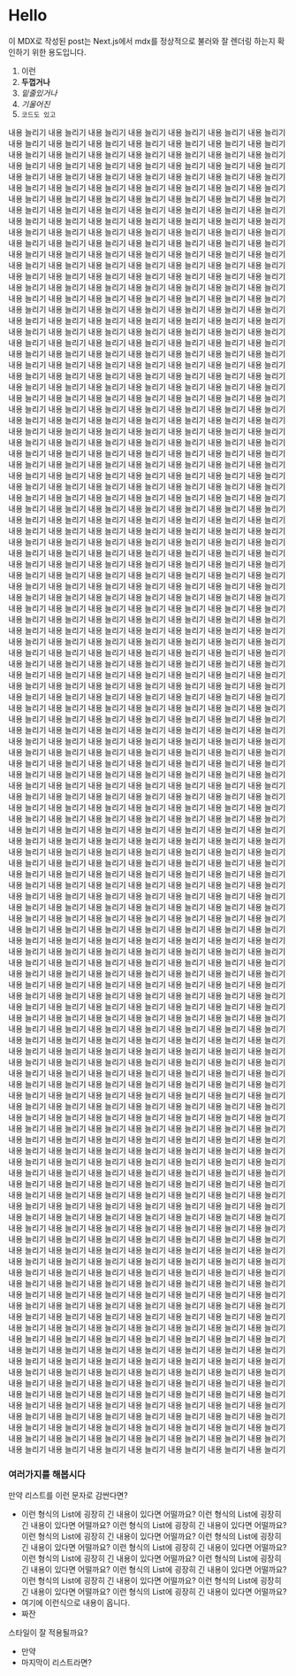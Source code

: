 # Hello

이 MDX로 작성된 post는 Next.js에서 mdx를 정상적으로 불러와 잘 렌더링 하는지 확인하기 위한 용도입니다.

1. 이런
2. **두껍거나**
3. _밑줄있거나_
4. _기울어진_
5. `코드도 있고`

내용 늘리기 내용 늘리기 내용 늘리기 내용 늘리기 내용 늘리기 내용 늘리기 내용 늘리기 내용 늘리기 내용 늘리기 내용 늘리기 내용 늘리기 내용 늘리기 내용 늘리기 내용 늘리기 내용 늘리기 내용 늘리기 내용 늘리기 내용 늘리기 내용 늘리기 내용 늘리기 내용 늘리기 내용 늘리기 내용 늘리기 내용 늘리기 내용 늘리기 내용 늘리기 내용 늘리기 내용 늘리기 내용 늘리기 내용 늘리기 내용 늘리기 내용 늘리기 내용 늘리기 내용 늘리기 내용 늘리기 내용 늘리기 내용 늘리기 내용 늘리기 내용 늘리기 내용 늘리기 내용 늘리기 내용 늘리기 내용 늘리기 내용 늘리기 내용 늘리기 내용 늘리기 내용 늘리기 내용 늘리기 내용 늘리기 내용 늘리기 내용 늘리기 내용 늘리기 내용 늘리기 내용 늘리기 내용 늘리기 내용 늘리기 내용 늘리기 내용 늘리기 내용 늘리기 내용 늘리기 내용 늘리기 내용 늘리기 내용 늘리기 내용 늘리기 내용 늘리기 내용 늘리기 내용 늘리기 내용 늘리기 내용 늘리기 내용 늘리기 내용 늘리기 내용 늘리기 내용 늘리기 내용 늘리기 내용 늘리기 내용 늘리기 내용 늘리기 내용 늘리기 내용 늘리기 내용 늘리기 내용 늘리기 내용 늘리기 내용 늘리기 내용 늘리기 내용 늘리기 내용 늘리기 내용 늘리기 내용 늘리기 내용 늘리기 내용 늘리기 내용 늘리기 내용 늘리기 내용 늘리기 내용 늘리기 내용 늘리기 내용 늘리기 내용 늘리기 내용 늘리기 내용 늘리기 내용 늘리기 내용 늘리기 내용 늘리기 내용 늘리기 내용 늘리기 내용 늘리기 내용 늘리기 내용 늘리기 내용 늘리기 내용 늘리기 내용 늘리기 내용 늘리기 내용 늘리기 내용 늘리기 내용 늘리기 내용 늘리기 내용 늘리기 내용 늘리기 내용 늘리기 내용 늘리기 내용 늘리기 내용 늘리기 내용 늘리기 내용 늘리기 내용 늘리기 내용 늘리기 내용 늘리기 내용 늘리기 내용 늘리기 내용 늘리기 내용 늘리기 내용 늘리기 내용 늘리기 내용 늘리기 내용 늘리기 내용 늘리기 내용 늘리기 내용 늘리기 내용 늘리기 내용 늘리기 내용 늘리기 내용 늘리기 내용 늘리기 내용 늘리기 내용 늘리기 내용 늘리기 내용 늘리기 내용 늘리기 내용 늘리기 내용 늘리기 내용 늘리기 내용 늘리기 내용 늘리기 내용 늘리기 내용 늘리기 내용 늘리기 내용 늘리기 내용 늘리기 내용 늘리기 내용 늘리기 내용 늘리기 내용 늘리기 내용 늘리기 내용 늘리기 내용 늘리기 내용 늘리기 내용 늘리기 내용 늘리기 내용 늘리기 내용 늘리기 내용 늘리기 내용 늘리기 내용 늘리기 내용 늘리기 내용 늘리기 내용 늘리기 내용 늘리기 내용 늘리기 내용 늘리기 내용 늘리기 내용 늘리기 내용 늘리기 내용 늘리기 내용 늘리기 내용 늘리기 내용 늘리기 내용 늘리기 내용 늘리기 내용 늘리기 내용 늘리기 내용 늘리기 내용 늘리기 내용 늘리기 내용 늘리기 내용 늘리기 내용 늘리기 내용 늘리기 내용 늘리기 내용 늘리기 내용 늘리기 내용 늘리기 내용 늘리기 내용 늘리기 내용 늘리기 내용 늘리기 내용 늘리기 내용 늘리기 내용 늘리기 내용 늘리기 내용 늘리기 내용 늘리기 내용 늘리기 내용 늘리기 내용 늘리기 내용 늘리기 내용 늘리기 내용 늘리기 내용 늘리기 내용 늘리기 내용 늘리기 내용 늘리기 내용 늘리기 내용 늘리기 내용 늘리기 내용 늘리기 내용 늘리기 내용 늘리기 내용 늘리기 내용 늘리기 내용 늘리기 내용 늘리기 내용 늘리기 내용 늘리기 내용 늘리기 내용 늘리기 내용 늘리기 내용 늘리기 내용 늘리기 내용 늘리기 내용 늘리기 내용 늘리기 내용 늘리기 내용 늘리기 내용 늘리기 내용 늘리기 내용 늘리기 내용 늘리기 내용 늘리기 내용 늘리기 내용 늘리기 내용 늘리기 내용 늘리기 내용 늘리기 내용 늘리기 내용 늘리기 내용 늘리기 내용 늘리기 내용 늘리기 내용 늘리기 내용 늘리기 내용 늘리기 내용 늘리기 내용 늘리기 내용 늘리기 내용 늘리기 내용 늘리기 내용 늘리기 내용 늘리기 내용 늘리기 내용 늘리기 내용 늘리기 내용 늘리기 내용 늘리기 내용 늘리기 내용 늘리기 내용 늘리기 내용 늘리기 내용 늘리기 내용 늘리기 내용 늘리기 내용 늘리기 내용 늘리기 내용 늘리기 내용 늘리기 내용 늘리기 내용 늘리기 내용 늘리기 내용 늘리기 내용 늘리기 내용 늘리기 내용 늘리기 내용 늘리기 내용 늘리기 내용 늘리기 내용 늘리기 내용 늘리기 내용 늘리기 내용 늘리기 내용 늘리기 내용 늘리기 내용 늘리기 내용 늘리기 내용 늘리기 내용 늘리기 내용 늘리기 내용 늘리기 내용 늘리기 내용 늘리기 내용 늘리기 내용 늘리기 내용 늘리기 내용 늘리기 내용 늘리기 내용 늘리기 내용 늘리기 내용 늘리기 내용 늘리기 내용 늘리기 내용 늘리기 내용 늘리기 내용 늘리기 내용 늘리기 내용 늘리기 내용 늘리기 내용 늘리기 내용 늘리기 내용 늘리기 내용 늘리기 내용 늘리기 내용 늘리기 내용 늘리기 내용 늘리기 내용 늘리기 내용 늘리기 내용 늘리기 내용 늘리기 내용 늘리기 내용 늘리기 내용 늘리기 내용 늘리기 내용 늘리기 내용 늘리기 내용 늘리기 내용 늘리기 내용 늘리기 내용 늘리기 내용 늘리기 내용 늘리기 내용 늘리기 내용 늘리기 내용 늘리기 내용 늘리기 내용 늘리기 내용 늘리기 내용 늘리기 내용 늘리기 내용 늘리기 내용 늘리기 내용 늘리기 내용 늘리기 내용 늘리기 내용 늘리기 내용 늘리기 내용 늘리기 내용 늘리기 내용 늘리기 내용 늘리기 내용 늘리기 내용 늘리기 내용 늘리기 내용 늘리기 내용 늘리기 내용 늘리기 내용 늘리기 내용 늘리기 내용 늘리기 내용 늘리기 내용 늘리기 내용 늘리기 내용 늘리기 내용 늘리기 내용 늘리기 내용 늘리기 내용 늘리기 내용 늘리기 내용 늘리기 내용 늘리기 내용 늘리기 내용 늘리기 내용 늘리기 내용 늘리기 내용 늘리기 내용 늘리기 내용 늘리기 내용 늘리기 내용 늘리기 내용 늘리기 내용 늘리기 내용 늘리기 내용 늘리기 내용 늘리기 내용 늘리기 내용 늘리기 내용 늘리기 내용 늘리기 내용 늘리기 내용 늘리기 내용 늘리기 내용 늘리기 내용 늘리기 내용 늘리기 내용 늘리기 내용 늘리기 내용 늘리기 내용 늘리기 내용 늘리기 내용 늘리기 내용 늘리기 내용 늘리기 내용 늘리기 내용 늘리기 내용 늘리기 내용 늘리기 내용 늘리기 내용 늘리기 내용 늘리기 내용 늘리기 내용 늘리기 내용 늘리기 내용 늘리기 내용 늘리기 내용 늘리기 내용 늘리기 내용 늘리기 내용 늘리기 내용 늘리기 내용 늘리기 내용 늘리기 내용 늘리기 내용 늘리기 내용 늘리기 내용 늘리기 내용 늘리기 내용 늘리기 내용 늘리기 내용 늘리기 내용 늘리기 내용 늘리기 내용 늘리기 내용 늘리기 내용 늘리기 내용 늘리기 내용 늘리기 내용 늘리기 내용 늘리기 내용 늘리기 내용 늘리기 내용 늘리기 내용 늘리기 내용 늘리기 내용 늘리기 내용 늘리기 내용 늘리기 내용 늘리기 내용 늘리기 내용 늘리기 내용 늘리기 내용 늘리기 내용 늘리기 내용 늘리기 내용 늘리기 내용 늘리기 내용 늘리기 내용 늘리기 내용 늘리기 내용 늘리기 내용 늘리기 내용 늘리기 내용 늘리기 내용 늘리기 내용 늘리기 내용 늘리기 내용 늘리기 내용 늘리기 내용 늘리기 내용 늘리기 내용 늘리기 내용 늘리기 내용 늘리기 내용 늘리기 내용 늘리기 내용 늘리기 내용 늘리기 내용 늘리기 내용 늘리기 내용 늘리기 내용 늘리기 내용 늘리기 내용 늘리기 내용 늘리기 내용 늘리기 내용 늘리기 내용 늘리기 내용 늘리기 내용 늘리기 내용 늘리기 내용 늘리기 내용 늘리기 내용 늘리기 내용 늘리기 내용 늘리기 내용 늘리기 내용 늘리기 내용 늘리기 내용 늘리기 내용 늘리기 내용 늘리기 내용 늘리기 내용 늘리기 내용 늘리기 내용 늘리기 내용 늘리기 내용 늘리기 내용 늘리기 내용 늘리기 내용 늘리기 내용 늘리기 내용 늘리기 내용 늘리기 내용 늘리기 내용 늘리기 내용 늘리기 내용 늘리기 내용 늘리기 내용 늘리기 내용 늘리기 내용 늘리기 내용 늘리기 내용 늘리기 내용 늘리기 내용 늘리기 내용 늘리기 내용 늘리기 내용 늘리기 내용 늘리기 내용 늘리기 내용 늘리기 내용 늘리기 내용 늘리기 내용 늘리기 내용 늘리기 내용 늘리기 내용 늘리기 내용 늘리기 내용 늘리기 내용 늘리기 내용 늘리기 내용 늘리기 내용 늘리기 내용 늘리기 내용 늘리기 내용 늘리기 내용 늘리기 내용 늘리기 내용 늘리기 내용 늘리기 내용 늘리기 내용 늘리기 내용 늘리기 내용 늘리기 내용 늘리기 내용 늘리기 내용 늘리기 내용 늘리기 내용 늘리기 내용 늘리기 내용 늘리기 내용 늘리기 내용 늘리기 내용 늘리기 내용 늘리기 내용 늘리기 내용 늘리기 내용 늘리기 내용 늘리기 내용 늘리기 내용 늘리기 내용 늘리기 내용 늘리기 내용 늘리기 내용 늘리기 내용 늘리기 내용 늘리기 내용 늘리기 내용 늘리기 내용 늘리기 내용 늘리기 내용 늘리기 내용 늘리기 내용 늘리기 내용 늘리기 내용 늘리기 내용 늘리기 내용 늘리기 내용 늘리기 내용 늘리기 내용 늘리기 내용 늘리기 내용 늘리기 내용 늘리기 내용 늘리기 내용 늘리기 내용 늘리기 내용 늘리기 내용 늘리기 내용 늘리기 내용 늘리기 내용 늘리기 내용 늘리기 내용 늘리기 내용 늘리기 내용 늘리기 내용 늘리기 내용 늘리기 내용 늘리기 내용 늘리기 내용 늘리기 내용 늘리기 내용 늘리기 내용 늘리기 내용 늘리기 내용 늘리기 내용 늘리기 내용 늘리기 내용 늘리기 내용 늘리기 내용 늘리기 내용 늘리기 내용 늘리기 내용 늘리기 내용 늘리기 내용 늘리기 내용 늘리기 내용 늘리기 내용 늘리기 내용 늘리기 내용 늘리기 내용 늘리기 내용 늘리기 내용 늘리기 내용 늘리기 내용 늘리기 내용 늘리기 내용 늘리기 내용 늘리기 내용 늘리기 내용 늘리기 내용 늘리기 내용 늘리기 내용 늘리기 내용 늘리기 내용 늘리기 내용 늘리기 내용 늘리기 내용 늘리기 내용 늘리기 내용 늘리기 내용 늘리기 내용 늘리기 내용 늘리기 내용 늘리기 내용 늘리기 내용 늘리기 내용 늘리기 내용 늘리기 내용 늘리기 내용 늘리기 내용 늘리기 내용 늘리기 내용 늘리기 내용 늘리기 내용 늘리기 내용 늘리기 내용 늘리기 내용 늘리기 내용 늘리기 내용 늘리기 내용 늘리기 내용 늘리기 내용 늘리기 내용 늘리기 내용 늘리기 내용 늘리기 내용 늘리기 내용 늘리기 내용 늘리기 내용 늘리기 내용 늘리기 내용 늘리기 내용 늘리기 내용 늘리기 내용 늘리기 내용 늘리기 내용 늘리기 내용 늘리기 내용 늘리기 내용 늘리기 내용 늘리기 내용 늘리기 내용 늘리기 내용 늘리기 내용 늘리기 내용 늘리기 내용 늘리기 내용 늘리기 내용 늘리기 내용 늘리기 내용 늘리기 내용 늘리기 내용 늘리기 내용 늘리기 내용 늘리기 내용 늘리기 내용 늘리기 내용 늘리기 내용 늘리기 내용 늘리기 내용 늘리기 내용 늘리기 내용 늘리기 내용 늘리기 내용 늘리기 내용 늘리기 내용 늘리기 내용 늘리기 내용 늘리기 내용 늘리기 내용 늘리기 내용 늘리기 내용 늘리기 내용 늘리기 내용 늘리기 내용 늘리기 내용 늘리기 내용 늘리기 내용 늘리기 내용 늘리기 내용 늘리기 내용 늘리기 내용 늘리기 내용 늘리기 내용 늘리기 내용 늘리기 내용 늘리기 내용 늘리기 내용 늘리기 내용 늘리기 내용 늘리기 내용 늘리기 내용 늘리기 내용 늘리기 내용 늘리기 내용 늘리기 내용 늘리기 내용 늘리기 내용 늘리기 내용 늘리기 내용 늘리기 내용 늘리기 내용 늘리기 내용 늘리기 내용 늘리기 내용 늘리기 내용 늘리기 내용 늘리기 내용 늘리기 내용 늘리기 내용 늘리기 내용 늘리기 내용 늘리기 내용 늘리기 내용 늘리기 내용 늘리기 내용 늘리기 내용 늘리기 내용 늘리기 내용 늘리기 내용 늘리기 내용 늘리기 내용 늘리기 내용 늘리기 내용 늘리기 내용 늘리기 내용 늘리기 내용 늘리기 내용 늘리기 내용 늘리기 내용 늘리기 내용 늘리기 내용 늘리기 내용 늘리기 내용 늘리기 내용 늘리기 내용 늘리기 내용 늘리기 내용 늘리기 내용 늘리기 내용 늘리기 내용 늘리기 내용 늘리기 내용 늘리기 내용 늘리기 내용 늘리기 내용 늘리기 내용 늘리기 내용 늘리기 내용 늘리기 내용 늘리기 내용 늘리기 내용 늘리기 내용 늘리기 내용 늘리기 내용 늘리기 내용 늘리기 내용 늘리기 내용 늘리기 내용 늘리기 내용 늘리기 내용 늘리기 내용 늘리기 내용 늘리기 내용 늘리기 내용 늘리기 내용 늘리기 내용 늘리기 내용 늘리기 내용 늘리기 내용 늘리기 내용 늘리기 내용 늘리기 내용 늘리기

### 여러가지를 해봅시다

만약 리스트를 이런 문자로 감싼다면?

- 이런 형식의 List에 굉장히 긴 내용이 있다면 어떨까요? 이런 형식의 List에 굉장히 긴 내용이 있다면 어떨까요? 이런 형식의 List에 굉장히 긴 내용이 있다면 어떨까요? 이런 형식의 List에 굉장히 긴 내용이 있다면 어떨까요? 이런 형식의 List에 굉장히 긴 내용이 있다면 어떨까요? 이런 형식의 List에 굉장히 긴 내용이 있다면 어떨까요? 이런 형식의 List에 굉장히 긴 내용이 있다면 어떨까요? 이런 형식의 List에 굉장히 긴 내용이 있다면 어떨까요? 이런 형식의 List에 굉장히 긴 내용이 있다면 어떨까요? 이런 형식의 List에 굉장히 긴 내용이 있다면 어떨까요? 이런 형식의 List에 굉장히 긴 내용이 있다면 어떨까요? 이런 형식의 List에 굉장히 긴 내용이 있다면 어떨까요?
- 여기에 이런식으로 내용이 옵니다.
- 짜잔

스타일이 잘 적용될까요?

- 만약
- 마지막이 리스트라면?
